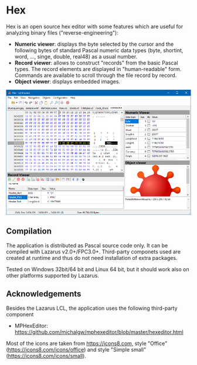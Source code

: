 # Hex

Hex is an open source hex editor with some features which are useful for analyzing binary files ("reverse-engineering"):

* **Numeric viewer**: displays the byte selected by the cursor and the following bytes of standard Pascal numeric data types (byte, shortint, word, ..., singe, double, real48) as a usual number.
* **Record viewer**: allows to construct "records" from the basic Pascal types. The record elements are displayed in "human-readable" form. Commands are available to scroll through the file record by record.
* **Object viewer**: displays embedded images.

![Screenshot](screenshots/hex-screenshot.png)


## Compilation

The application is distributed as Pascal source code only. It can be compiled with Lazarus v2.0+/FPC3.0+.
Third-party componets used are created at runtime and thus do not need installation of extra packages.

Tested on Windows 32bit/64 bit and Linux 64 bit, but it should work also on other platforms supported by Lazarus.


## Acknowledgements

Besides the Lazarus LCL, the application uses the following third-party component

* MPHexEditor: https://github.com/michalgw/mphexeditor/blob/master/hexeditor.html

Most of the icons are taken from https://icons8.com, style "Office" (https://icons8.com/icons/office) and style "Simple small" (https://icons8.com/icons/small).
